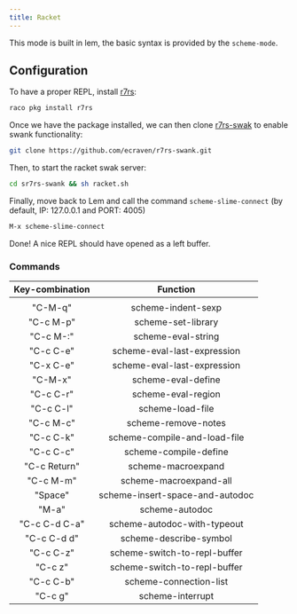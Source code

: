 ```yaml
---
title: Racket
---
```


This mode is built in lem, the basic syntax is provided by the `scheme-mode`.

## Configuration

To have a proper REPL, install [r7rs](https://github.com/lexi-lambda/racket-r7rs):
```sh
raco pkg install r7rs
```


Once we have the package installed, we can then clone [r7rs-swak](https://github.com/ecraven/r7rs-swank) to enable
swank functionality:

```sh
git clone https://github.com/ecraven/r7rs-swank.git
```

Then, to start the racket swak server:
```sh
cd sr7rs-swank && sh racket.sh
```

Finally, move back to Lem and call the command `scheme-slime-connect` (by default, IP: 127.0.0.1 and PORT: 4005)
```sh
M-x scheme-slime-connect
```

Done! A nice REPL should have opened as a left buffer.

### Commands


| Key-combination | Function                        |
|:---------------:|:-------------------------------:|
|                 |                                 |
| "C-M-q"         | scheme-indent-sexp              |
| "C-c M-p"       | scheme-set-library              |
| "C-c M-:"       | scheme-eval-string              |
| "C-c C-e"       | scheme-eval-last-expression     |
| "C-x C-e"       | scheme-eval-last-expression     |
| "C-M-x"         | scheme-eval-define              |
| "C-c C-r"       | scheme-eval-region              |
| "C-c C-l"       | scheme-load-file                |
| "C-c M-c"       | scheme-remove-notes             |
| "C-c C-k"       | scheme-compile-and-load-file    |
| "C-c C-c"       | scheme-compile-define           |
| "C-c Return"    | scheme-macroexpand              |
| "C-c M-m"       | scheme-macroexpand-all          |
| "Space"         | scheme-insert-space-and-autodoc |
| "M-a"           | scheme-autodoc                  |
| "C-c C-d C-a"   | scheme-autodoc-with-typeout     |
| "C-c C-d d"     | scheme-describe-symbol          |
| "C-c C-z"       | scheme-switch-to-repl-buffer    |
| "C-c z"         | scheme-switch-to-repl-buffer    |
| "C-c C-b"       | scheme-connection-list          |
| "C-c g"         | scheme-interrupt                |
